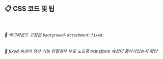 ## 📋 CSS 코드 및 팁
<br>

###### 🧷 백그라운드 고정은 `background-attachment:fixed;`

###### 🧷 fixed 속성이 정상 기능 안할경우 부모 노드중 transform 속성이 들어가있는지 확인
